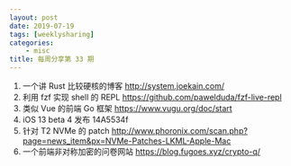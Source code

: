 ```yaml
---
layout: post
date: 2019-07-19
tags: [weeklysharing]
categories:
    - misc
title: 每周分享第 33 期
---
```


1. 一个讲 Rust 比较硬核的博客 http://system.joekain.com/
2. 利用 fzf 实现 shell 的 REPL https://github.com/pawelduda/fzf-live-repl
3. 类似 Vue 的前端 Go 框架 https://www.vugu.org/doc/start
4. iOS 13 beta 4 发布 14A5534f
5. 针对 T2 NVMe 的 patch http://www.phoronix.com/scan.php?page=news_item&px=NVMe-Patches-LKML-Apple-Mac
6. 一个前端非对称加密的问卷网站 https://blog.fugoes.xyz/crypto-q/
